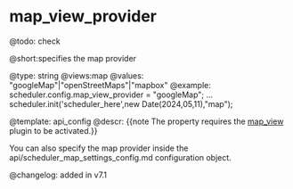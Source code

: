 map_view_provider
=============

@todo:
	check 


@short:specifies the map provider 
	

@type: string
@views:map
@values: "googleMap"|"openStreetMaps"|"mapbox"
@example:
scheduler.config.map_view_provider = "googleMap";
...
scheduler.init('scheduler_here',new Date(2024,05,11),"map");

@template:	api_config
@descr:
{{note The property requires the [map_view](extensions_list.html#mapview) plugin to be activated.}}

You can also specify the map provider inside the api/scheduler_map_settings_config.md configuration object.

@changelog:
added in v7.1

